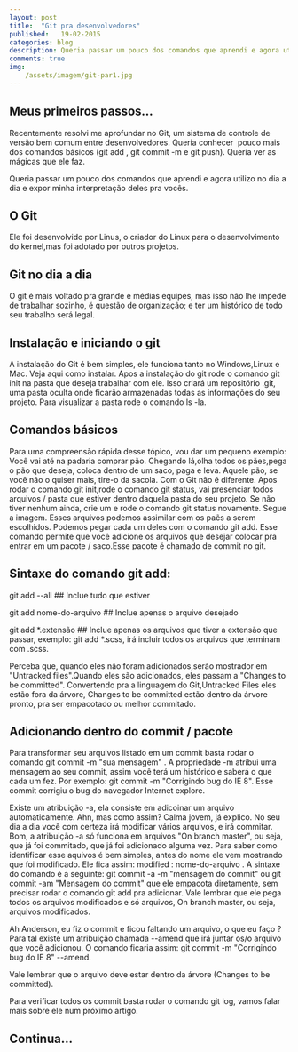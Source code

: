 ```yaml
---
layout: post
title:  "Git pra desenvolvedores"
published:   19-02-2015
categories: blog
description: Queria passar um pouco dos comandos que aprendi e agora utilizo no dia a dia e expor minha interpretação deles pra vocês. Ele foi desenvolvido por Linus, o criador do Linux...
comments: true
img:
    /assets/imagem/git-par1.jpg
---
```


<h2 class="topics">Meus primeiros passos...</h2>
Recentemente resolvi me aprofundar no Git, um sistema de controle de versão bem comum entre desenvolvedores. Queria conhecer  pouco mais dos comandos básicos (git add , git commit -m e git push). Queria ver as mágicas que ele faz.  

Queria passar um pouco dos comandos que aprendi e agora utilizo no dia a dia e expor minha interpretação deles pra vocês. 

<h2 class="topics">O Git</h2>
Ele foi desenvolvido por Linus, o criador do Linux para o desenvolvimento do kernel,mas foi adotado por outros projetos. 

<h2 class="topics">Git no dia a dia</h2>
O git é mais voltado pra grande e médias equipes, mas isso não lhe impede de trabalhar sozinho, é questão de organização; e ter um histórico de todo seu trabalho será legal. 

<h2 class="topics">Instalação e iniciando o git</h2>
A instalação do Git é bem simples, ele funciona tanto no Windows,Linux e Mac. Veja aqui como instalar. 
Apos a instalação do git rode o comando git init na pasta que deseja trabalhar com ele. Isso criará um repositório .git, uma pasta oculta onde ficarão armazenadas todas as informações do seu projeto. Para visualizar a pasta rode o comando ls -la. 

<h2 class="topics">Comandos básicos</h2>
Para uma compreensão rápida desse tópico, vou dar um pequeno exemplo: Você vai até na padaria comprar pão. Chegando lá,olha todos os pães,pega o pão que deseja, coloca dentro de um saco, paga e leva. Aquele pão, se você não o quiser mais, tire-o da sacola. 
Com o Git não é diferente. Apos rodar o comando git init,rode o comando git status, vai presenciar todos arquivos / pasta que estiver dentro daquela pasta do seu projeto. Se não tiver nenhum ainda, crie um e rode o comando git status novamente. Segue a imagem. 
Esses arquivos podemos assimilar com os paẽs a serem escolhidos. Podemos pegar cada um deles com o comando git add. Esse comando permite que você adicione os arquivos que desejar colocar pra entrar em um pacote / saco.Esse pacote é chamado de commit no git. 

<h2 class="topics">Sintaxe do comando git add: </h2>

git add --all ## Inclue tudo que estiver

git add nome-do-arquivo ## Inclue apenas o arquivo desejado 

git add *.extensão ## Inclue apenas os arquivos que tiver a extensão que passar, exemplo: git add *.scss, irá incluir todos os arquivos que terminam com .scss.

Perceba que, quando eles não foram adicionados,serão mostrador em  "Untracked files".Quando eles são adicionados, eles passam a "Changes to be committed". Convertendo pra a linguagem do Git,Untracked Files eles estão fora da árvore, Changes to be committed estão dentro da árvore pronto, pra ser empacotado ou melhor commitado.

<h2 class="topics">Adicionando dentro do commit / pacote </h2>
Para transformar seu arquivos listado em um commit basta rodar o comando git commit -m "sua mensagem" . A propriedade -m atribui uma mensagem ao seu commit, assim você terá um histórico e saberá o que cada um fez. Por exemplo: git commit -m "Corrigindo bug do IE 8". Esse commit corrigiu o bug do navegador Internet explore. 

Existe um atribuição -a, ela consiste em adicoinar um arquivo automaticamente. Ahn, mas como assim? Calma jovem, já explico. No seu dia a dia você com certeza irá modificar vários arquivos, e irá commitar. Bom, a atribuição -a só funciona em arquivos "On branch master", ou seja, que já foi commitado, que já foi adicionado alguma vez. Para saber como identificar esse aquivos é bem simples, antes do nome ele vem mostrando que foi modificado. Ele fica assim: modified : nome-do-arquivo . A sintaxe do comando é a seguinte: git commit -a -m "mensagem do commit" ou git commit -am "Mensagem do commit" que ele empacota diretamente, sem precisar rodar o comando git add pra adicionar. Vale lembrar que ele pega todos os arquivos modificados e só arquivos, On branch master, ou seja, arquivos modificados.

Ah Anderson, eu fiz o commit e ficou faltando um arquivo, o que eu faço ? Para tal existe um atribuição chamada --amend que irá juntar os/o arquivo que você adicionou.  O comando ficaria assim: git commit -m "Corrigindo bug do IE 8" --amend.

<span class="notes">Vale lembrar que o arquivo deve estar dentro da árvore (Changes to be committed).</span>

Para verificar todos os commit basta rodar o comando git log, vamos falar mais sobre ele num próximo artigo. 


<h2 class="topics">Continua...</h2>

